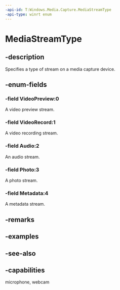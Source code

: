 ```yaml
---
-api-id: T:Windows.Media.Capture.MediaStreamType
-api-type: winrt enum
---
```


<!-- Enumeration syntax
public enum Windows.Media.Capture.MediaStreamType : int
-->

# MediaStreamType

## -description
Specifies a type of stream on a media capture device.

## -enum-fields
### -field VideoPreview:0
A video preview stream.

### -field VideoRecord:1
A video recording stream.

### -field Audio:2
An audio stream.

### -field Photo:3
A photo stream.
<!--to edit: In Win32 docs, I have been calling this a "still image stream" - but "photo" seems friendlier. If not, then I prefer "still image" over something like "photograhic".-->

### -field Metadata:4
A metadata stream.

## -remarks

## -examples

## -see-also


## -capabilities
microphone, webcam
